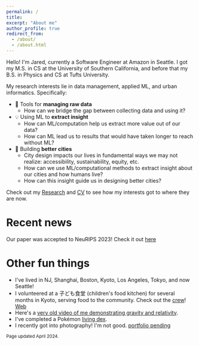 ```yaml
---
permalink: /
title: 
excerpt: "About me"
author_profile: true
redirect_from: 
  - /about/
  - /about.html
---
```


Hello! I'm Jared, currently a Software Engineer at Amazon in Seattle. I got my M.S. in CS at the University of Southern California, and before that my B.S. in Physics and CS at Tufts University.

My research interests lie in data management, applied ML, and urban informatics. Specifically:
  * 📝 Tools for **managing raw data**
      * How can we bridge the gap between collecting data and using it?
  * 💡 Using ML to **extract insight**
      * How can ML/computation help us extract more value out of our data?
      * How can ML lead us to results that would have taken longer to reach without ML?
  * 🚞 Building **better cities**
      * City design impacts our lives in fundamental ways we may not realize: accessibility, sustainability, equity, etc.
      * How can we use ML/computational methods to extract insight about our cities and how humans live?
      * How can this insight guide us in designing better cities?

Check out my [Research](/research/) and [CV](/cv_file/hwang_CV.pdf) to see how my interests got to where they are now.

Recent news
======

Our paper was accepted to NeuRIPS 2023! Check it out [here](/publications/)


Other fun things
======
* I've lived in NJ, Shanghai, Boston, Kyoto, Los Angeles, Tokyo, and now Seattle! 
* I volunteered at a 子ども食堂 (children's food kitchen) for several months in Kyoto, serving food to the community. Check out the [crew](/images/kodomo.JPG)! [Web](https://www.facebook.com/higashikujochildsdiner/) 
* Here's a [very old video of me demonstrating gravity and relativity](https://youtu.be/M-kAljSDzYI).
* I've completed a Pokémon [living dex](https://bulbapedia.bulbagarden.net/wiki/Living_Pok%C3%A9dex).
* I recently got into photography! I'm not good. [portfolio pending](https://jared-hwang.github.io/)


<sub>Page updated April 2024.</sub>
